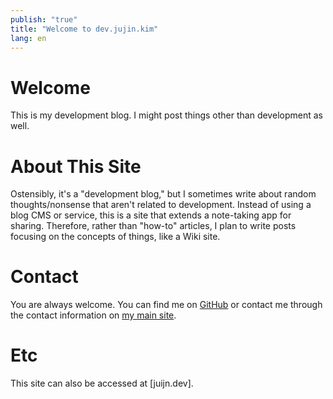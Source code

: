 ```yaml
---
publish: "true"
title: "Welcome to dev.jujin.kim"
lang: en
---
```


# Welcome
This is my development blog. I might post things other than development as well.

# About This Site
Ostensibly, it's a "development blog," but I sometimes write about random thoughts/nonsense that aren't related to development.
Instead of using a blog CMS or service, this is a site that extends a note-taking app for sharing. Therefore, rather than "how-to" articles, I plan to write posts focusing on the concepts of things, like a Wiki site.

# Contact
You are always welcome. You can find me on [GitHub](https://github.com/jujinkim) or contact me through the contact information on [my main site](https://jujin.kim).

# Etc
This site can also be accessed at [juijn.dev].
